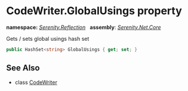 # CodeWriter.GlobalUsings property
**namespace:** *[Serenity.Reflection](../../README.md#serenity.reflection-namespace)*   **assembly**: *[Serenity.Net.Core](../../README.md)*

Gets / sets global usings hash set

```csharp
public HashSet<string> GlobalUsings { get; set; }
```

## See Also

* class [CodeWriter](../CodeWriter.md)